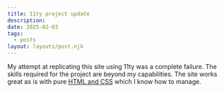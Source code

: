 ```yaml
---
title: 11ty project update
description:
date: 2025-02-03
tags:
  - posts
layout: layouts/post.njk
---
```


My attempt at replicating this site using 11ty was a complete failure. The skills required for the project are beyond my capabilities. The site works great as is with pure [HTML and CSS](https://htmlforpeople.com/) which I know how to manage.
